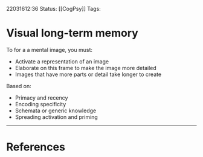 22031612:36
Status:  [[CogPsy]] 
Tags: 

# Visual long-term memory

To for a a mental image, you must:
- Activate a representation of an image
- Elaborate on this frame to make the image more detailed
- Images that have more parts or detail take longer to create

Based on:
- Primacy and recency
- Encoding specificity
- Schemata or generic knowledge
- Spreading activation and priming



---
# References